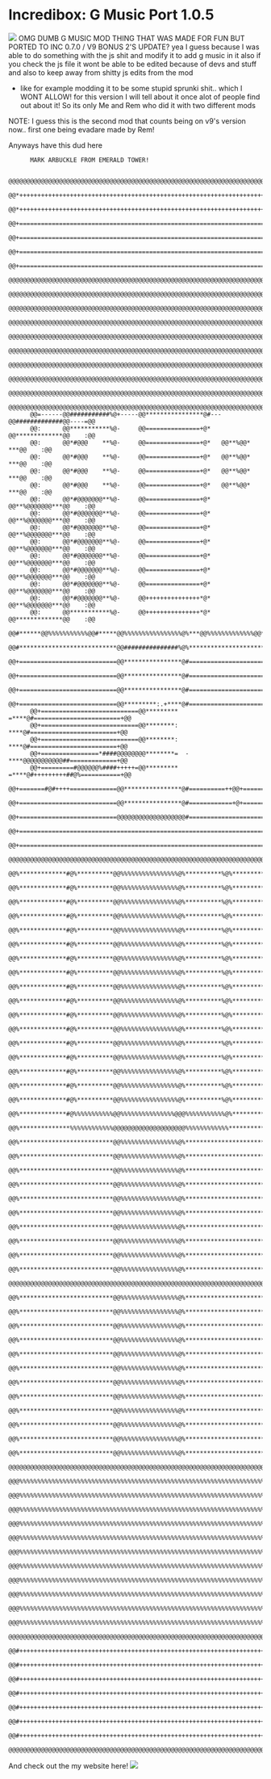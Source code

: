 # Incredibox: G Music Port 1.0.5
![](https://github.com/RizsimStudiosOfficial/G-Music-Port-Incredibox-0.7.0/blob/main/img/gmusic-welcome.png?raw=true)
OMG DUMB G MUSIC MOD THING THAT WAS MADE FOR FUN BUT PORTED TO INC 0.7.0 / V9 BONUS 2'S UPDATE?
yea I guess because I was able to do something with the js shit and modify it to add g music in it
also if you check the js file it wont be able to be edited because of devs and stuff and also to keep away from shitty js edits from the mod
- like for example modding it to be some stupid sprunki shit..
which I WONT ALLOW! for this version
I will tell about it once alot of people find out about it!
So its only Me and Rem who did it with two different mods

NOTE:
I guess this is the second mod that counts being on v9's version now..
first one being evadare made by Rem!

Anyways have this dud here























































          MARK ARBUCKLE FROM EMERALD TOWER!
                                                                                            
          @@@@@@@@@@@@@@@@@@@@@@@@@@@@@@@@@@@@@@@@@@@@@@@@@@@@@@@@@@@@@@@@@@@@@@@@@@@@@             
          @@*+++++++++++++++++++++++++++++++++++++++++++++++++++++++++++++++++++++++*@@             
          @@*+++++++++++++++++++++++++++++++++++++++++++++++++++++++++++++++++++++++*@@             
          @@+=======================================================================+@@             
          @@+=======================================================================+@@             
          @@+=======================================================================+@@             
          @@+=======================================================================+@@             
          @@@@@@@@@@@@@@@@@@@@@@@@@@@@@@@@@@@@@@@@@@@@@@@@@@@@@@@@@@@@@@@@@@@@@@@@@@@@@             
          @@@@@@@@@@@@@@@@@@@@@@@@@@@@@@@@@@@@@@@@@@@@@@@@@@@@@@@@@@@@@@@@@@@@@@@@@@@@@             
          @@@@@@@@@@@@@@@@@@@@@@@@@@@@@@@@@@@@@@@@@@@@@@@@@@@@@@@@@@@@@@@@@@@@@@@@@@@@@             
          @@@@@@@@@@@@@@@@@@@@@@@@@@@@@@@@@@@@@@@@@@@@@@@@@@@@@@@@@@@@@@@@@@@@@@@@@@@@@             
          @@@@@@@@@@@@@@@@@@@@@@@@@@@@@@@@@@@@@@@@@@@@@@@@@@@@@@@@@@@@@@@@@@@@@@@@@@@@@             
          @@@@@@@@@@@@@@@@@@@@@@@@@@@@@@@@@@@@@@@@@@@@@@@@@@@@@@@@@@@@@@@@@@@@@@@@@@@@@             
          @@@@@@@@@@@@@@@@@@@@@@@@@@@@@@@@@@@@@@@@@@@@@@@@@@@@@@@@@@@@@@@@@@@@@@@@@@@@@             
          @@@@@@@@@@@@@@@@@@@@@@@@@@@@@@@@@@@@@@@@@@@@@@@@@@@@@@@@@@@@@@@@@@@@@@@@@@@@@             
          @@@@@@@@@@@@@@@@@@@@@@@@@@@@@@@@@@@@@@@@@@@@@@@@@@@@@@@@@@@@@@@@@@@@@@@@@@@@@             
          @@@@@@@@@@@@@@@@@@@@@@@@@@@@@@@@@@@@@@@@@@@@@@@@@@@@@@@@@@@@@@@@@@@@@@@@@@@@@             
          @@=------@@###########%@+-----@@****************@#---@@#############@@----=@@             
          @@:      @@***********%@-     @@===============+@*   @@*************@@    :@@             
          @@:      @@*#@@@    **%@-     @@===============+@*   @@**%@@*    ***@@    :@@             
          @@:      @@*#@@@    **%@-     @@===============+@*   @@**%@@*    ***@@    :@@             
          @@:      @@*#@@@    **%@-     @@===============+@*   @@**%@@*    ***@@    :@@             
          @@:      @@*#@@@    **%@-     @@===============+@*   @@**%@@*    ***@@    :@@             
          @@:      @@*#@@@@@@@**%@-     @@===============+@*   @@**%@@@@@@@***@@    :@@             
          @@:      @@*#@@@@@@@**%@-     @@===============+@*   @@**%@@@@@@@***@@    :@@             
          @@:      @@*#@@@@@@@**%@-     @@===============+@*   @@**%@@@@@@@***@@    :@@             
          @@:      @@*#@@@@@@@**%@-     @@===============+@*   @@**%@@@@@@@***@@    :@@             
          @@:      @@*#@@@@@@@**%@-     @@===============+@*   @@**%@@@@@@@***@@    :@@             
          @@:      @@*#@@@@@@@**%@-     @@===============+@*   @@**%@@@@@@@***@@    :@@             
          @@:      @@*#@@@@@@@**%@-     @@===============+@*   @@**%@@@@@@@***@@    :@@             
          @@:      @@*#@@@@@@@**%@-     @@+++++++++++++++*@*   @@**%@@@@@@@***@@    :@@             
          @@:      @@***********%@-     @@+++++++++++++++*@*   @@*************@@    :@@             
          @@#******@@%%%%%%%%%%%@@#*****@@%%%%%%%%%%%%%%%%@%***@@%%%%%%%%%%%%%@@****#@@             
          @@#***************************@@###############%@%************************#@@             
          @@+===========================@@****************@#========================+@@             
          @@+===========================@@****************@#========================+@@             
          @@+===========================@@****************@#========================+@@             
          @@+===========================@@*********:.+****@#========================+@@             
          @@+===========================@@*********  =****@#========================+@@             
          @@+===========================@@********:   ****@#========================+@@             
          @@+===========================@@********:   ****@#========================+@@             
          @@+================*####@@@@@@@@********=  -****@@@@@@@@@@@##=============+@@             
          @@+=========#@@@@@@%####+++++=@@*********  =****@#+++++++++##@%===========+@@             
          @@+=======#@#++++=============@@****************@#==========++@@+=========+@@             
          @@+===========================@@****************@#============+@+=========+@@             
          @@+===========================@@@@@@@@@@@@@@@@@@@#========================+@@             
          @@+=======================================================================+@@             
          @@+=======================================================================+@@             
          @@@@@@@@@@@@@@@@@@@@@@@@@@@@@@@@@@@@@@@@@@@@@@@@@@@@@@@@@@@@@@@@@@@@@@@@@@@@@             
           @@%*************#@%**********@@%%%%%%%%%%%%%%%%@%**********%@%**********@@               
           @@%*************#@%**********@@%%%%%%%%%%%%%%%%@%**********%@%**********@@               
           @@%*************#@%**********@@%%%%%%%%%%%%%%%%@%**********%@%**********@@               
           @@%*************#@%**********@@%%%%%%%%%%%%%%%%@%**********%@%**********@@               
           @@%*************#@%**********@@%%%%%%%%%%%%%%%%@%**********%@%**********@@               
           @@%*************#@%**********@@%%%%%%%%%%%%%%%%@%**********%@%**********@@               
           @@%*************#@%**********@@%%%%%%%%%%%%%%%%@%**********%@%**********@@               
           @@%*************#@%**********@@%%%%%%%%%%%%%%%%@%**********%@%**********@@               
           @@%*************#@%**********@@%%%%%%%%%%%%%%%%@%**********%@%**********@@               
           @@%*************#@%**********@@%%%%%%%%%%%%%%%%@%**********%@%**********@@               
           @@%*************#@%**********@@%%%%%%%%%%%%%%%%@%**********%@%**********@@               
           @@%*************#@%**********@@%%%%%%%%%%%%%%%%@%**********%@%**********@@               
           @@%*************#@%**********@@%%%%%%%%%%%%%%%%@%**********%@%**********@@               
           @@%*************#@%**********@@%%%%%%%%%%%%%%%%@%**********%@%**********@@               
           @@%*************#@%**********@@%%%%%%%%%%%%%%%%@%**********%@%**********@@               
           @@%*************#@%**********@@%%%%%%%%%%%%%%%%@%**********%@%**********@@               
           @@%*************#@%**********@@%%%%%%%%%%%%%%%%@%**********%@%**********@@               
           @@%*************#@%%%%%%%%%%%@@%%%%%%%%%%%%%%%@@@%%%%%%%%%%%@%**********@@               
           @@%**************%%%%%%%%%%%%@@@@@@@@@@@@@@@@@@@@%%%%%%%%%%%%***********@@               
           @@%**************************@@%%%%%%%%%%%%%%%%@%***********************@@               
           @@%**************************@@%%%%%%%%%%%%%%%%@%***********************@@               
           @@%**************************@@%%%%%%%%%%%%%%%%@%***********************@@               
           @@%**************************@@%%%%%%%%%%%%%%%%@%***********************@@               
           @@%**************************@@%%%%%%%%%%%%%%%%@%***********************@@               
           @@%**************************@@%%%%%%%%%%%%%%%%@%***********************@@               
           @@%**************************@@%%%%%%%%%%%%%%%%@%***********************@@               
           @@%**************************@@%%%%%%%%%%%%%%%%@%***********************@@               
           @@%**************************@@%%%%%%%%%%%%%%%%@%***********************@@               
           @@%**************************@@%%%%%%%%%%%%%%%%@%***********************@@               
           @@@@@@@@@@@@@@@@@@@@@@@@@@@@@@@@@@@@@@@@@@@@@@@@@@@@@@@@@@@@@@@@@@@@@@@@@@               
           @@%**************************@@%%%%%%%%%%%%%%%%@%***********************@@               
           @@%**************************@@%%%%%%%%%%%%%%%%@%***********************@@               
           @@%**************************@@%%%%%%%%%%%%%%%%@%***********************@@               
           @@%**************************@@%%%%%%%%%%%%%%%%@%***********************@@               
           @@%**************************@@%%%%%%%%%%%%%%%%@%***********************@@               
           @@%**************************@@%%%%%%%%%%%%%%%%@%***********************@@               
           @@%**************************@@%%%%%%%%%%%%%%%%@%***********************@@               
           @@%**************************@@%%%%%%%%%%%%%%%%@%***********************@@               
           @@%**************************@@%%%%%%%%%%%%%%%%@%***********************@@               
           @@%**************************@@%%%%%%%%%%%%%%%%@%***********************@@               
           @@%**************************@@%%%%%%%%%%%%%%%%@%***********************@@               
           @@%**************************@@%%%%%%%%%%%%%%%%@%***********************@@               
           @@@@@@@@@@@@@@@@@@@@@@@@@@@@@@@@@@@@@@@@@@@@@@@@@@@@@@@@@@@@@@@@@@@@@@@@@@               
           @@@%%%%%%%%%%%%%%%%%%%%%%%%%%%%%%%%%%%%%%%%%%%%%%%%%%%%%%%%%%%%%%%%%%%%%@@               
           @@@%%%%%%%%%%%%%%%%%%%%%%%%%%%%%%%%%%%%%%%%%%%%%%%%%%%%%%%%%%%%%%%%%%%%%@@               
           @@@%%%%%%%%%%%%%%%%%%%%%%%%%%%%%%%%%%%%%%%%%%%%%%%%%%%%%%%%%%%%%%%%%%%%%@@               
           @@@%%%%%%%%%%%%%%%%%%%%%%%%%%%%%%%%%%%%%%%%%%%%%%%%%%%%%%%%%%%%%%%%%%%%%@@               
           @@@%%%%%%%%%%%%%%%%%%%%%%%%%%%%%%%%%%%%%%%%%%%%%%%%%%%%%%%%%%%%%%%%%%%%%@@               
           @@@%%%%%%%%%%%%%%%%%%%%%%%%%%%%%%%%%%%%%%%%%%%%%%%%%%%%%%%%%%%%%%%%%%%%%@@               
           @@@%%%%%%%%%%%%%%%%%%%%%%%%%%%%%%%%%%%%%%%%%%%%%%%%%%%%%%%%%%%%%%%%%%%%%@@               
           @@@%%%%%%%%%%%%%%%%%%%%%%%%%%%%%%%%%%%%%%%%%%%%%%%%%%%%%%%%%%%%%%%%%%%%%@@               
           @@@%%%%%%%%%%%%%%%%%%%%%%%%%%%%%%%%%%%%%%%%%%%%%%%%%%%%%%%%%%%%%%%%%%%%%@@               
           @@@%%%%%%%%%%%%%%%%%%%%%%%%%%%%%%%%%%%%%%%%%%%%%%%%%%%%%%%%%%%%%%%%%%%%%@@               
           @@@%%%%%%%%%%%%%%%%%%%%%%%%%%%%%%%%%%%%%%%%%%%%%%%%%%%%%%%%%%%%%%%%%%%%%@@               
           @@@@@@@@@@@@@@@@@@@@@@@@@@@@@@@@@@@@@@@@@@@@@@@@@@@@@@@@@@@@@@@@@@@@@@@@@@               
           @@#+++++++++++++++++++++++++++++++++++++++++++++++++++++++++++++++++++++@@               
           @@#+++++++++++++++++++++++++++++++++++++++++++++++++++++++++++++++++++++@@               
           @@#+++++++++++++++++++++++++++++++++++++++++++++++++++++++++++++++++++++@@               
           @@#+++++++++++++++++++++++++++++++++++++++++++++++++++++++++++++++++++++@@               
           @@#+++++++++++++++++++++++++++++++++++++++++++++++++++++++++++++++++++++@@               
           @@#+++++++++++++++++++++++++++++++++++++++++++++++++++++++++++++++++++++@@               
           @@#+++++++++++++++++++++++++++++++++++++++++++++++++++++++++++++++++++++@@               
           @@@@@@@@@@@@@@@@@@@@@@@@@@@@@@@@@@@@@@@@@@@@@@@@@@@@@@@@@@@@@@@@@@@@@@@@@@               



And check out the my website here!
[![](https://github.com/RizsimStudiosOfficial/G-Music-Port-Incredibox-0.7.0/blob/main/img/site-promo.png?raw=true)](https://sites.google.com/view/rizsimstudios-mods/choose-mod-games)
                                                                                                    

